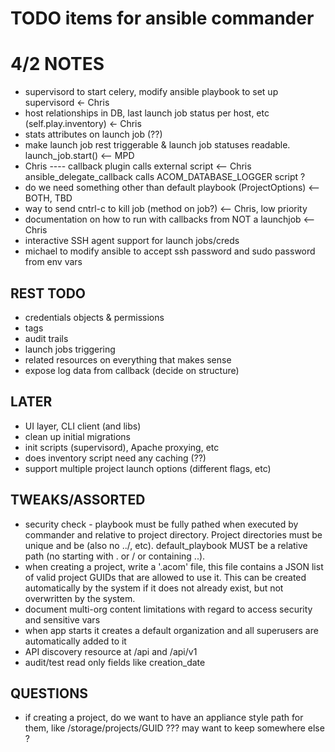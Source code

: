 TODO items for ansible commander
================================

4/2 NOTES
=========
* supervisord to start celery, modify ansible playbook to set up supervisord <- Chris
* host relationships in DB, last launch job status per host, etc (self.play.inventory) <- Chris
* stats attributes on launch job (??)
* make launch job rest triggerable & launch job statuses readable.  launch_job.start() <-- MPD
* Chris ---- callback plugin calls external script <-- Chris
  ansible_delegate_callback calls ACOM_DATABASE_LOGGER script ?
* do we need something other than default playbook (ProjectOptions) <-- BOTH, TBD
* way to send cntrl-c to kill job (method on job?) <-- Chris, low priority
* documentation on how to run with callbacks from NOT a launchjob <-- Chris
* interactive SSH agent support for launch jobs/creds
* michael to modify ansible to accept ssh password and sudo password from env vars

REST TODO
---------
* credentials objects & permissions
* tags
* audit trails
* launch jobs triggering
* related resources on everything that makes sense
* expose log data from callback (decide on structure)

LATER
-----

* UI layer, CLI client (and libs)
* clean up initial migrations
* init scripts (supervisord), Apache proxying, etc
* does inventory script need any caching (??)
* support multiple project launch options (different flags, etc)


TWEAKS/ASSORTED
---------------

* security check - playbook must be fully pathed when executed by commander and relative to project
directory.  Project directories must be unique and be (also no ../, etc).  default_playbook MUST be a relative path (no starting with . or / or containing ..).
* when creating a project, write a '.acom' file, this file contains a JSON list of valid project GUIDs that are allowed to use it.  This can be created automatically by the system if it does not already exist, but not overwritten by the system.
* document multi-org content limitations with regard to access security and sensitive vars
* when app starts it creates a default organization and all superusers are automatically added to it
* API discovery resource at /api and /api/v1
* audit/test read only fields like creation_date

QUESTIONS
---------

* if creating a project, do we want to have an appliance style path for them, like
  /storage/projects/GUID ??? may want to keep somewhere else ?

